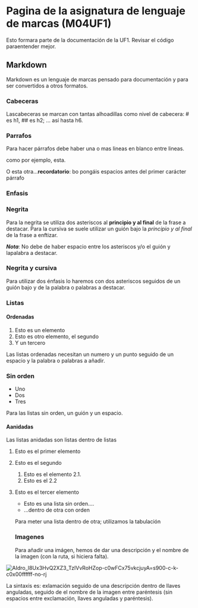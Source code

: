 # Pagina de la asignatura de lenguaje de marcas (M04UF1)

Esto formara parte de la documentación de la UF1. Revisar el código paraentender mejor.

## Markdown

Markdown es un lenguaje de marcas pensado para documentación y para ser convertidos a otros formatos.

### Cabeceras 

Lascabeceras se marcan con tantas alhoadillas como nivel de cabecera: # es h1, ## es h2; ... así hasta h6.

### Parrafos

Para hacer párrafos debe haber una o  mas lineas en blanco entre lineas.

como por ejemplo, esta.

O esta otra...**recordatorio**: bo pongáis espacios antes del primer carácter párrafo

### Enfasis

### Negrita

Para la negrita se utiliza dos asteriscos al **principio y al final** de la frase a destacar.
Para la cursiva se suele utilizar un guión bajo la _principio y al final_ de la frase a enftizar.

**_Nota_**: No debe de haber espacio entre los asteriscos y/o el guión y lapalabra a destacar.

### Negrita y cursiva

Para utilizar dos énfasis lo haremos con dos asteriscos seguidos de un guión bajo y de la palabra o palabras a destacar.

### Listas

#### Ordenadas
1. Esto es un elemento
2. Esto es otro elemento, el segundo
3. Y un tercero

Las listas ordenadas necesitan un numero y un punto seguido de un espacio y la palabra o palabras a añadir.

### Sin orden

- Uno
- Dos
- Tres

Para las listas sin orden, un guión y un espacio.

#### Aanidadas

Las listas anidadas son listas dentro de listas

1. Esto es el primer elemento
2. Esto es el segundo
	1. Esto es el elemento 2.1.
	2. Esto es el 2.2
3. Esto es el tercer elemento
	- Esto es una lista sin orden....
	- ...dentro de otra con orden

	Para meter una lista dentro de otra; utilizamos la tabulación

	### Imagenes

	Para añadir una imágen, hemos de dar una descripción y el nombre de la imagen (con la ruta, si hiciera falta).

![AIdro_l8Ux3HvQ2XZ3_TzlVvRoHZop-c0wFCx75vkcjuyA=s900-c-k-c0x00ffffff-no-rj](imagen.jpg)

La sintaxis es: exlamación seguido de una descripción dentro de llaves anguladas, seguido de el nombre de la imagen entre paréntesis (sin espacios entre exclamación, llaves anguladas y paréntesis).
